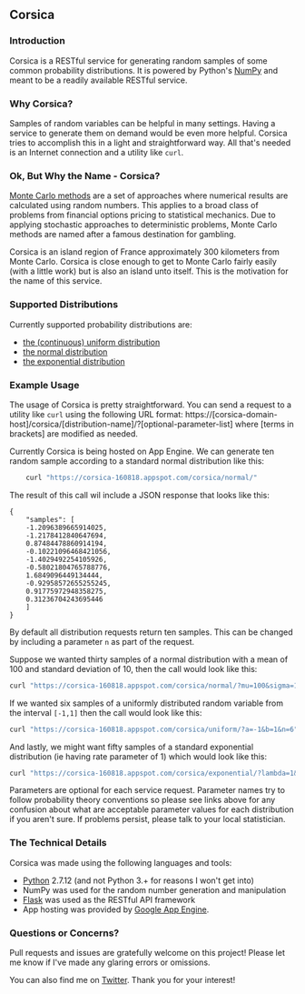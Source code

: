 ## Corsica 

### Introduction

Corsica is a RESTful service for generating random samples of some common probability distributions. It is powered by Python's [NumPy](http://www.numpy.org/) and meant to be a readily available RESTful service. 

### Why Corsica?

Samples of random variables can be helpful in many settings. Having a service to generate them on demand would be even more helpful. Corsica tries to accomplish this in a light and straightforward way. All that's needed is an Internet connection and a utility like `curl`.

### Ok, But Why the Name - Corsica?

[Monte Carlo methods](https://en.wikipedia.org/wiki/Monte_Carlo_method) are a set of approaches where numerical results are calculated using random numbers. This applies to a broad class of problems from financial options pricing to statistical mechanics. Due to applying stochastic approaches to deterministic problems, Monte Carlo methods are named after a famous destination for gambling. 

Corsica is an island region of France approximately 300 kilometers from Monte Carlo. Corsica is close enough to get to Monte Carlo fairly easily (with a little work) but is also an island unto itself. This is the motivation for the name of this service.

### Supported Distributions

Currently supported probability distributions are:
- [the (continuous) uniform distribution](https://en.wikipedia.org/wiki/Uniform_distribution)
- [the normal distribution](https://en.wikipedia.org/wiki/Normal_distribution)
- [the exponential distribution](https://en.wikipedia.org/wiki/Exponential_distribution)

### Example Usage

The usage of Corsica is pretty straightforward. You can send a request to a utility like `curl` using the following URL format:
    https://[corsica-domain-host]/corsica/[distribution-name]/?[optional-parameter-list]
where [terms in brackets] are modified as needed.

Currently Corsica is being hosted on App Engine. We can generate ten random sample according to a standard normal distribution like this:
```bash
    curl "https://corsica-160818.appspot.com/corsica/normal/"
```

The result of this call wil include a JSON response that looks like this:
```
{
    "samples": [
    -1.2096389665914025,
    -1.2178412840647694,
    0.87484478860914194,
    -0.10221096468421056,
    -1.4029492254105926,
    -0.58021804765788776,
    1.6849096449134444,
    -0.92958572655255245,
    0.91775972948358275,
    0.31236704243695446
    ]
}
```
By default all distribution requests return ten samples. This can be changed by including a parameter `n` as part of the request.

Suppose we wanted thirty samples of a normal distribution with a mean of 100 and standard deviation of 10, then the call would look like this:
```bash
curl "https://corsica-160818.appspot.com/corsica/normal/?mu=100&sigma=10&n=30"
```

If we wanted six samples of a uniformly distributed random variable from the interval `[-1,1]` then the call would look like this:
```bash
curl "https://corsica-160818.appspot.com/corsica/uniform/?a=-1&b=1&n=6"
```

And lastly, we might want fifty samples of a standard exponential distribution (ie having rate parameter of 1) which would look like this:
```bash    
curl "https://corsica-160818.appspot.com/corsica/exponential/?lambda=1&n=50
```

Parameters are optional for each service request. Parameter names try to follow probability theory conventions so please see links above for any confusion about what are acceptable parameter values for each distribution if you aren't sure. If problems persist, please talk to your local statistician.

### The Technical Details

Corsica was made using the following languages and tools:

- [Python](https://www.python.org/) 2.7.12 (and not Python 3.+ for reasons I won't get into)
- NumPy was used for the random number generation and manipulation
- [Flask](http://flask.pocoo.org/) was used as the RESTful API framework
- App hosting was provided by [Google App Engine](http://flask.pocoo.org/).

### Questions or Concerns?

Pull requests and issues are gratefully welcome on this project! Please let me know if I've made any glaring errors or omissions. 

You can also find me on [Twitter](https://twitter.com/joshin4colours). Thank you for your interest!
